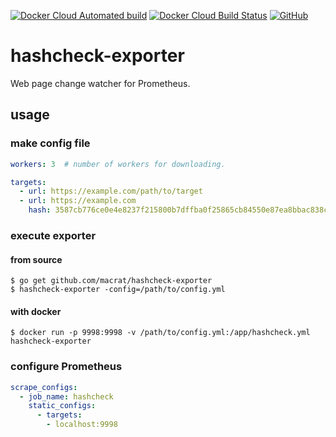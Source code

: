 [![Docker Cloud Automated build](https://img.shields.io/docker/cloud/automated/macrat/hashcheck-exporter.svg)](https://hub.docker.com/r/macrat/hashcheck-exporter)
[![Docker Cloud Build Status](https://img.shields.io/docker/cloud/build/macrat/hashcheck-exporter.svg)](https://hub.docker.com/r/macrat/hashcheck-exporter/builds)
[![GitHub](https://img.shields.io/github/license/macrat/hashcheck-exporter.svg)](https://github.com/macrat/hashcheck-exporter/blob/master/LICENSE)

hashcheck-exporter
==================

Web page change watcher for Prometheus.

## usage

### make config file
``` yaml
workers: 3  # number of workers for downloading.

targets:
  - url: https://example.com/path/to/target
  - url: https://example.com
    hash: 3587cb776ce0e4e8237f215800b7dffba0f25865cb84550e87ea8bbac838c423  # will check is SHA256 hash of content that downloaded from web server have same as this hash.
```

### execute exporter
#### from source
``` shell
$ go get github.com/macrat/hashcheck-exporter
$ hashcheck-exporter -config=/path/to/config.yml
```

#### with docker
``` shell
$ docker run -p 9998:9998 -v /path/to/config.yml:/app/hashcheck.yml hashcheck-exporter
```

### configure Prometheus
``` yaml
scrape_configs:
  - job_name: hashcheck
    static_configs:
      - targets:
        - localhost:9998
```
